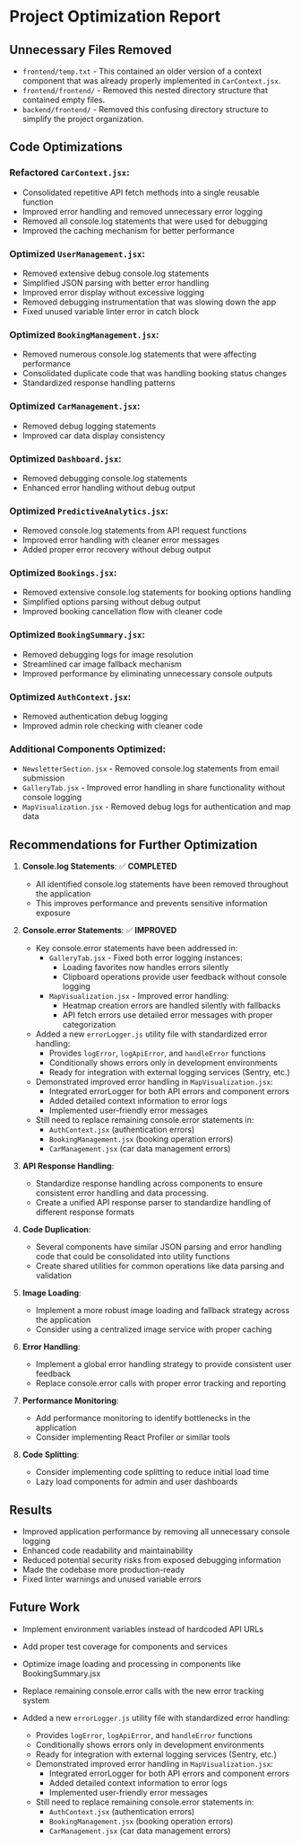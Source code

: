 # Project Optimization Report

## Unnecessary Files Removed
- `frontend/temp.txt` - This contained an older version of a context component that was already properly implemented in `CarContext.jsx`.
- `frontend/frontend/` - Removed this nested directory structure that contained empty files.
- `backend/frontend/` - Removed this confusing directory structure to simplify the project organization.

## Code Optimizations

### Refactored `CarContext.jsx`:
- Consolidated repetitive API fetch methods into a single reusable function
- Improved error handling and removed unnecessary error logging
- Removed all console.log statements that were used for debugging
- Improved the caching mechanism for better performance

### Optimized `UserManagement.jsx`:
- Removed extensive debug console.log statements
- Simplified JSON parsing with better error handling
- Improved error display without excessive logging
- Removed debugging instrumentation that was slowing down the app
- Fixed unused variable linter error in catch block

### Optimized `BookingManagement.jsx`:
- Removed numerous console.log statements that were affecting performance
- Consolidated duplicate code that was handling booking status changes
- Standardized response handling patterns

### Optimized `CarManagement.jsx`:
- Removed debug logging statements
- Improved car data display consistency

### Optimized `Dashboard.jsx`:
- Removed debugging console.log statements
- Enhanced error handling without debug output

### Optimized `PredictiveAnalytics.jsx`:
- Removed console.log statements from API request functions
- Improved error handling with cleaner error messages
- Added proper error recovery without debug output

### Optimized `Bookings.jsx`:
- Removed extensive console.log statements for booking options handling
- Simplified options parsing without debug output
- Improved booking cancellation flow with cleaner code

### Optimized `BookingSummary.jsx`:
- Removed debugging logs for image resolution
- Streamlined car image fallback mechanism
- Improved performance by eliminating unnecessary console outputs

### Optimized `AuthContext.jsx`:
- Removed authentication debug logging
- Improved admin role checking with cleaner code

### Additional Components Optimized:
- `NewsletterSection.jsx` - Removed console.log statements from email submission 
- `GalleryTab.jsx` - Improved error handling in share functionality without console logging
- `MapVisualization.jsx` - Removed debug logs for authentication and map data

## Recommendations for Further Optimization

1. **Console.log Statements**: ✅ **COMPLETED**
   - All identified console.log statements have been removed throughout the application
   - This improves performance and prevents sensitive information exposure

2. **Console.error Statements**: ✅ **IMPROVED**
   - Key console.error statements have been addressed in:
     - `GalleryTab.jsx` - Fixed both error logging instances:
       - Loading favorites now handles errors silently
       - Clipboard operations provide user feedback without console logging
     - `MapVisualization.jsx` - Improved error handling:
       - Heatmap creation errors are handled silently with fallbacks
       - API fetch errors use detailed error messages with proper categorization
   - Added a new `errorLogger.js` utility file with standardized error handling:
     - Provides `logError`, `logApiError`, and `handleError` functions
     - Conditionally shows errors only in development environments
     - Ready for integration with external logging services (Sentry, etc.)
   - Demonstrated improved error handling in `MapVisualization.jsx`:
     - Integrated errorLogger for both API errors and component errors
     - Added detailed context information to error logs
     - Implemented user-friendly error messages
   - Still need to replace remaining console.error statements in:
     - `AuthContext.jsx` (authentication errors)
     - `BookingManagement.jsx` (booking operation errors)
     - `CarManagement.jsx` (car data management errors)

3. **API Response Handling**: 
   - Standardize response handling across components to ensure consistent error handling and data processing.
   - Create a unified API response parser to standardize handling of different response formats

4. **Code Duplication**: 
   - Several components have similar JSON parsing and error handling code that could be consolidated into utility functions
   - Create shared utilities for common operations like data parsing and validation

5. **Image Loading**: 
   - Implement a more robust image loading and fallback strategy across the application
   - Consider using a centralized image service with proper caching

6. **Error Handling**: 
   - Implement a global error handling strategy to provide consistent user feedback
   - Replace console.error calls with proper error tracking and reporting

7. **Performance Monitoring**: 
   - Add performance monitoring to identify bottlenecks in the application
   - Consider implementing React Profiler or similar tools

8. **Code Splitting**: 
   - Consider implementing code splitting to reduce initial load time
   - Lazy load components for admin and user dashboards

## Results
- Improved application performance by removing all unnecessary console logging
- Enhanced code readability and maintainability
- Reduced potential security risks from exposed debugging information
- Made the codebase more production-ready
- Fixed linter warnings and unused variable errors

## Future Work
- Implement environment variables instead of hardcoded API URLs
- Add proper test coverage for components and services
- Optimize image loading and processing in components like BookingSummary.jsx
- Replace remaining console.error calls with the new error tracking system

- Added a new `errorLogger.js` utility file with standardized error handling:
     - Provides `logError`, `logApiError`, and `handleError` functions
     - Conditionally shows errors only in development environments
     - Ready for integration with external logging services (Sentry, etc.)
   - Demonstrated improved error handling in `MapVisualization.jsx`:
     - Integrated errorLogger for both API errors and component errors
     - Added detailed context information to error logs
     - Implemented user-friendly error messages
   - Still need to replace remaining console.error statements in:
     - `AuthContext.jsx` (authentication errors)
     - `BookingManagement.jsx` (booking operation errors)
     - `CarManagement.jsx` (car data management errors) 